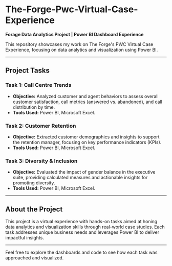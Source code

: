 # The-Forge-Pwc-Virtual-Case-Experience

**Forage Data Analytics Project | Power BI Dashboard Experience**

This repository showcases my work on The Forge's PWC Virtual Case Experience, focusing on data analytics and visualization using Power BI.

---

## Project Tasks

### Task 1: Call Centre Trends
- **Objective:** Analyzed customer and agent behaviors to assess overall customer satisfaction, call metrics (answered vs. abandoned), and call distribution by time.
- **Tools Used:** Power BI, Microsoft Excel.

### Task 2: Customer Retention
- **Objective:** Extracted customer demographics and insights to support the retention manager, focusing on key performance indicators (KPIs).
- **Tools Used:** Power BI, Microsoft Excel.

### Task 3: Diversity & Inclusion
- **Objective:** Evaluated the impact of gender balance in the executive suite, providing calculated measures and actionable insights for promoting diversity.
- **Tools Used:** Power BI, Microsoft Excel.

---

## About the Project
This project is a virtual experience with hands-on tasks aimed at honing data analytics and visualization skills through real-world case studies. Each task addresses unique business needs and leverages Power BI to deliver impactful insights.

---

Feel free to explore the dashboards and code to see how each task was approached and visualized.
